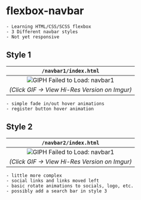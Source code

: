 # flexbox-navbar
```
- Learning HTML/CSS/SCSS flexbox
- 3 Different navbar styles
- Not yet responsive
```

## Style 1
| `/navbar1/index.html` |
| :---: |
| ![GIPH Failed to Load: navbar1](https://i.imgur.com/qWQNEtY.gif) |
| *(Click GIF -> View Hi-Res Version on Imgur)* |
```
- simple fade in/out hover animations
- register button hover animation
```

## Style 2
| `/navbar2/index.html` |
| :---: |
| ![GIPH Failed to Load: navbar1](https://i.imgur.com/dYWYCJW.gif) |
| *(Click GIF -> View Hi-Res Version on Imgur)* |
```
- little more complex
- social links and links moved left
- basic rotate animations to socials, logo, etc.
- possibly add a search bar in style 3
```
